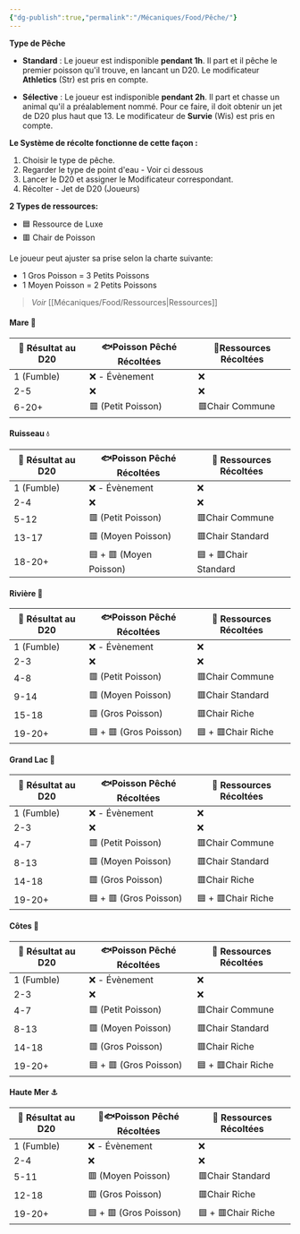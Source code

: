 ```yaml
---
{"dg-publish":true,"permalink":"/Mécaniques/Food/Pêche/"}
---
```




**Type de Pêche**

- **Standard** : 
Le joueur est indisponible **pendant 1h**. Il part et il pêche le premier poisson qu'il trouve, en lancant un D20. Le modificateur **Athletics** (Str) est pris en compte.

- **Sélective** : 
Le joueur est indisponible **pendant 2h**. Il part et chasse un animal qu'il a préalablement nommé. Pour ce faire, il doit obtenir un jet de D20 plus haut que 13. Le modificateur de **Survie** (Wis) est pris en compte.

**Le Système de récolte fonctionne de cette façon  :**

1. Choisir le type de pêche.
2. Regarder le type de point d'eau - Voir ci dessous
3. Lancer le D20 et assigner le Modificateur correspondant.
4. Récolter - Jet de D20 (Joueurs)

**2 Types de ressources:** 

- 🟦 Ressource de Luxe
- 🟥 Chair de Poisson

Le joueur peut ajuster sa prise selon la charte suivante:
- 1 Gros Poisson = 3 Petits Poissons
- 1 Moyen Poisson = 2 Petits Poissons

> *Voir* [[Mécaniques/Food/Ressources\|Ressources]]

#### Mare 🐸
| 🎲 Résultat au D20 | 🐟Poisson Pêché Récoltées | 🏹Ressources Récoltées |
| ------------------ | ------------------------- | ---------------------- |
| 1 (Fumble)         | ❌ - Évènement             | ❌                      |
| 2-5                | ❌                         | ❌                      |
| 6-20+              | 🟥 (Petit Poisson)        | 🟥Chair Commune        |

#### Ruisseau 💧
| 🎲 Résultat au D20 | 🐟Poisson Pêché Récoltées | 🏹 Ressources Récoltées |
| ------------------ | ------------------------- | ----------------------- |
| 1 (Fumble)         | ❌ - Évènement             | ❌                       |
| 2-4                | ❌                         | ❌                       |
| 5-12               | 🟥 (Petit Poisson)        | 🟥Chair Commune         |
| 13-17              | 🟥 (Moyen Poisson)        | 🟥Chair Standard        |
| 18-20+             | 🟦 + 🟥 (Moyen Poisson)   | 🟦 + 🟥Chair Standard   |

#### Rivière 🌊
| 🎲 Résultat au D20 | 🐟Poisson Pêché Récoltées | 🏹 Ressources Récoltées |
| ------------------ | ------------------------- | ----------------------- |
| 1 (Fumble)         | ❌ - Évènement             | ❌                       |
| 2-3                | ❌                         | ❌                       |
| 4-8                | 🟥 (Petit Poisson)        | 🟥Chair Commune         |
| 9-14               | 🟥 (Moyen Poisson)        | 🟥Chair Standard        |
| 15-18              | 🟥 (Gros Poisson)         | 🟥Chair Riche           |
| 19-20+             | 🟦 + 🟥 (Gros Poisson)    | 🟦 + 🟥Chair Riche      |

#### Grand Lac 🌊
| 🎲 Résultat au D20 | 🐟Poisson Pêché Récoltées | 🏹 Ressources Récoltées |
| ------------------ | ------------------------- | ----------------------- |
| 1 (Fumble)         | ❌ - Évènement             | ❌                       |
| 2-3                | ❌                         | ❌                       |
| 4-7                | 🟥 (Petit Poisson)        | 🟥Chair Commune         |
| 8-13               | 🟥 (Moyen Poisson)        | 🟥Chair Standard        |
| 14-18              | 🟥 (Gros Poisson)         | 🟥Chair Riche           |
| 19-20+             | 🟦 + 🟥 (Gros Poisson)    | 🟦 + 🟥Chair Riche      |

#### Côtes 🌊
| 🎲 Résultat au D20 | 🐟Poisson Pêché Récoltées | 🏹 Ressources Récoltées |
| ------------------ | ------------------------- | ----------------------- |
| 1 (Fumble)         | ❌ - Évènement             | ❌                       |
| 2-3                | ❌                         | ❌                       |
| 4-7                | 🟥 (Petit Poisson)        | 🟥Chair Commune         |
| 8-13               | 🟥 (Moyen Poisson)        | 🟥Chair Standard        |
| 14-18              | 🟥 (Gros Poisson)         | 🟥Chair Riche           |
| 19-20+             | 🟦 + 🟥 (Gros Poisson)    | 🟦 + 🟥Chair Riche      |

#### Haute Mer ⚓
| 🎲 Résultat au D20 | 🏹🐟Poisson Pêché Récoltées | 🏹 Ressources Récoltées |
| ------------------ | --------------------------- | ----------------------- |
| 1 (Fumble)         | ❌ - Évènement               | ❌                       |
| 2-4                | ❌                           | ❌                       |
| 5-11               | 🟥 (Moyen Poisson)          | 🟥Chair Standard        |
| 12-18              | 🟥 (Gros Poisson)           | 🟥Chair Riche           |
| 19-20+             | 🟦 + 🟥 (Gros Poisson)      | 🟦 + 🟥Chair Riche      |
